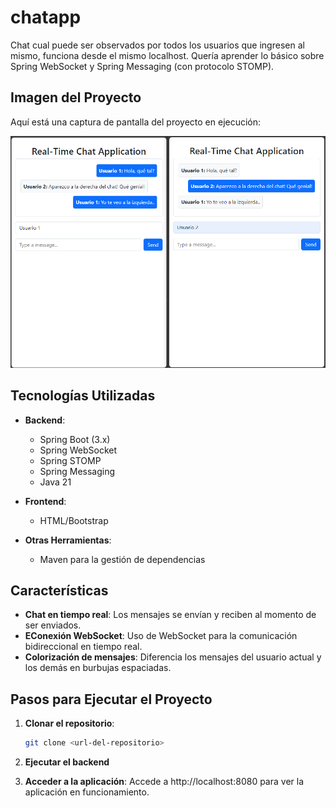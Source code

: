 # chatapp

Chat cual puede ser observados por todos los usuarios que ingresen al mismo, funciona desde el mismo localhost.
Quería aprender lo básico sobre Spring WebSocket y Spring Messaging (con protocolo STOMP).

## Imagen del Proyecto

Aquí está una captura de pantalla del proyecto en ejecución:

![Vista del Proyecto](image.png)

## Tecnologías Utilizadas

- **Backend**: 
  - Spring Boot (3.x)
  - Spring WebSocket
  - Spring STOMP
  - Spring Messaging
  - Java 21
  
- **Frontend**: 
  - HTML/Bootstrap
    
- **Otras Herramientas**:
  - Maven para la gestión de dependencias

## Características

- **Chat en tiempo real**: Los mensajes se envían y reciben al momento de ser enviados.
- **EConexión WebSocket**: Uso de WebSocket para la comunicación bidireccional en tiempo real.
- **Colorización de mensajes**: Diferencia los mensajes del usuario actual y los demás en burbujas espaciadas.

## Pasos para Ejecutar el Proyecto

1. **Clonar el repositorio**:
   ```bash
   git clone <url-del-repositorio>
   ```

2. **Ejecutar el backend**

3. **Acceder a la aplicación**:
   Accede a http://localhost:8080 para ver la aplicación en funcionamiento.
